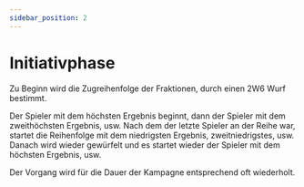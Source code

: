 ```yaml
---
sidebar_position: 2
---
```


# Initiativphase

Zu Beginn wird die Zugreihenfolge der Fraktionen, durch einen 2W6 Wurf bestimmt.

Der Spieler mit dem höchsten Ergebnis beginnt, dann der Spieler mit dem zweithöchsten Ergebnis, usw. Nach dem der letzte Spieler an der Reihe war, startet die Reihenfolge mit dem niedrigsten Ergebnis, zweitniedrigstes, usw. Danach wird wieder gewürfelt und es startet wieder der Spieler mit dem höchsten Ergebnis, usw.

Der Vorgang wird für die Dauer der Kampagne entsprechend oft wiederholt.